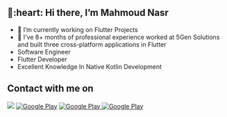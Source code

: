 <h2>👋:heart: Hi there, I’m Mahmoud Nasr </h2>

- 🔭 I’m currently working on Flutter Projects
- 🌱 I've 8+ months of professional experience worked at 5Gen Solutions and built three cross-platform applications in Flutter
- Software Engineer
- Flutter Developer
- Excellent Knowledge In Native Kotlin Development

<h2> Contact with me on </h2>

<p>
<a target="_blank" href="mailto:mnasr13992@gmail.com"
><img src="https://img.shields.io/badge/-Gmail-D14836?style=for-the-badge&logo=Gmail&logoColor=white"></img></a>
<a href="http://Wa.me/201551321392" target="_blank">
<img alt="Google Play" src="https://img.shields.io/badge/whatsapp-128C7E.svg?style=for-the-badge&logo=whatsapp&logoColor=white" /></a> 
<a href="https://web.facebook.com/mnasr139/" target="_blank">
<img alt="Google Play" src="https://img.shields.io/badge/Facebook-4267B2.svg?style=for-the-badge&logo=facebook&logoColor=white" />
</a> <a href="https://www.linkedin.com/in/mahmoud-nasr-b9b8a1168/" target="_blank">
<img alt="Google Play" src="https://img.shields.io/badge/linkedin-0077b5.svg?style=for-the-badge&logo=linkedin&logoColor=white" /></a>
<p>
